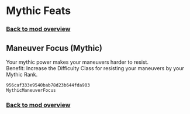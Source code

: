 # Mythic Feats

### [Back to mod overview](./README.md)

## Maneuver Focus (Mythic)

Your mythic power makes your maneuvers harder to resist.  
Benefit: Increase the Difficulty Class for resisting your maneuvers by your Mythic Rank.

`956caf333e9540bab78d23b644fda903`  
`MythicManeuverFocus`  


### [Back to mod overview](./README.md)
